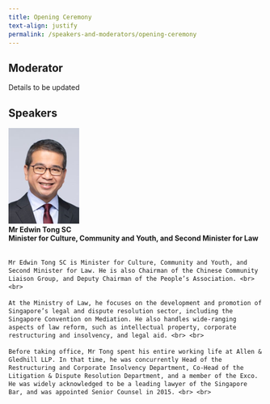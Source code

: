 ```yaml
---
title: Opening Ceremony
text-align: justify
permalink: /speakers-and-moderators/opening-ceremony
---
```


## Moderator

Details to be updated

## Speakers

<div class="sgds-container">
  <div class="row is-desktop">
    <div class="col is-12-mobile is-7-tablet is-5-desktop is-3-widescreen is-1-fullhd">
    <img src="/images/speakers-photo-opening-Minister Edwin Tong.png" alt="Photo of Minister Edwin Tong" width=140 height=189> 
    </div>
    <div class="col">
    <b>Mr Edwin Tong SC <br>
    Minister for Culture, Community and Youth, and Second Minister for Law <br> <br> </b>

    Mr Edwin Tong SC is Minister for Culture, Community and Youth, and Second Minister for Law. He is also Chairman of the Chinese Community Liaison Group, and Deputy Chairman of the People’s Association. <br> <br>

    At the Ministry of Law, he focuses on the development and promotion of Singapore’s legal and dispute resolution sector, including the Singapore Convention on Mediation. He also handles wide-ranging aspects of law reform, such as intellectual property, corporate restructuring and insolvency, and legal aid. <br> <br>

    Before taking office, Mr Tong spent his entire working life at Allen & Gledhill LLP. In that time, he was concurrently Head of the Restructuring and Corporate Insolvency Department, Co-Head of the Litigation & Dispute Resolution Department, and a member of the Exco. He was widely acknowledged to be a leading lawyer of the Singapore Bar, and was appointed Senior Counsel in 2015. <br> <br>

</div>
  </div>
</div>
